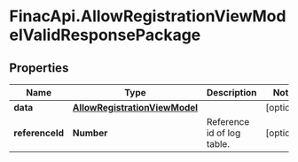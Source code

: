 # FinacApi.AllowRegistrationViewModelValidResponsePackage

## Properties
Name | Type | Description | Notes
------------ | ------------- | ------------- | -------------
**data** | [**AllowRegistrationViewModel**](AllowRegistrationViewModel.md) |  | [optional] 
**referenceId** | **Number** | Reference id of log table. | [optional] 
